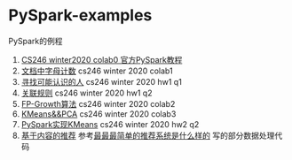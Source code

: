 # PySpark-examples
PySpark的例程   
1. [CS246 winter2020 colab0 官方PySpark教程](https://colab.research.google.com/drive/1gc6u6hItUKY9uJt6GXHaneSYCMaGcxp1)
2. [文档中字母计数](count_letters.py)  cs246 winter 2020 colab1
3. [寻找可能认识的人](people_you_might_know.py)  cs246 winter 2020 hw1 q1
4. [关联规则](association_rules.py) cs246 winter 2020 hw1 q2 
5. [FP-Growth算法](fp_growth.py) cs246 winter 2020 colab2
6. [KMeans&&PCA](CS246_Colab_3.ipynb) cs246 winter 2020 colab3
7. [PySpark实现KMeans](kmeans.py) cs246 winter 2020 hw2 q2
8. [基于内容的推荐](content_based_rec.py) 参考[最最最简单的推荐系统是什么样的](https://zhuanlan.zhihu.com/p/32000720) 写的部分数据处理代码
